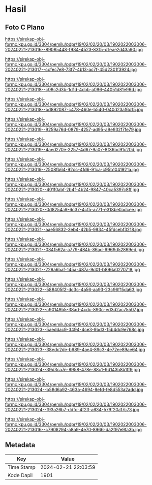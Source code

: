 # Hasil

## Foto C Plano

https://sirekap-obj-formc.kpu.go.id/3304/pemilu/pdpr/19/02/02/20/03/1902022003006-20240221-213016--89085448-f934-4523-8315-d1eae2d43a90.jpg

https://sirekap-obj-formc.kpu.go.id/3304/pemilu/pdpr/19/02/02/20/03/1902022003006-20240221-213017--ccfec7e8-73f7-4b13-ac7f-45d2301f3924.jpg

https://sirekap-obj-formc.kpu.go.id/3304/pemilu/pdpr/19/02/02/20/03/1902022003006-20240221-213018--c08c2d3b-1d1d-4cbb-a086-44051d81e96d.jpg

https://sirekap-obj-formc.kpu.go.id/3304/pemilu/pdpr/19/02/02/20/03/1902022003006-20240221-213018--bd892087-c478-460e-b540-040d23af6d15.jpg

https://sirekap-obj-formc.kpu.go.id/3304/pemilu/pdpr/19/02/02/20/03/1902022003006-20240221-213019--9259a76d-0879-4257-ad95-a9e932f7fe79.jpg

https://sirekap-obj-formc.kpu.go.id/3304/pemilu/pdpr/19/02/02/20/03/1902022003006-20240221-213019--4aed270e-2257-4d67-9a07-8f36bc91c20d.jpg

https://sirekap-obj-formc.kpu.go.id/3304/pemilu/pdpr/19/02/02/20/03/1902022003006-20240221-213019--2508fb64-92cc-4fd6-91ca-c95b1041921a.jpg

https://sirekap-obj-formc.kpu.go.id/3304/pemilu/pdpr/19/02/02/20/03/1902022003006-20240221-213020--401f0abf-2b4f-4b24-9847-40ca5397c8ff.jpg

https://sirekap-obj-formc.kpu.go.id/3304/pemilu/pdpr/19/02/02/20/03/1902022003006-20240221-213020--0d8254a9-6c37-4cf5-a771-e318be0adcee.jpg

https://sirekap-obj-formc.kpu.go.id/3304/pemilu/pdpr/19/02/02/20/03/1902022003006-20240221-213021--aae56832-3eb4-42b5-9834-45fdcebf3218.jpg

https://sirekap-obj-formc.kpu.go.id/3304/pemilu/pdpr/19/02/02/20/03/1902022003006-20240221-213021--084f562a-a779-484b-86ad-6969d52869ed.jpg

https://sirekap-obj-formc.kpu.go.id/3304/pemilu/pdpr/19/02/02/20/03/1902022003006-20240221-213021--229a6baf-145a-487a-9d01-b896a0270718.jpg

https://sirekap-obj-formc.kpu.go.id/3304/pemilu/pdpr/19/02/02/20/03/1902022003006-20240221-213022--588405f2-dc3c-4a56-aa93-23c96f15da63.jpg

https://sirekap-obj-formc.kpu.go.id/3304/pemilu/pdpr/19/02/02/20/03/1902022003006-20240221-213022--c90149b5-38ad-4cdc-890c-ed3d2ac75507.jpg

https://sirekap-obj-formc.kpu.go.id/3304/pemilu/pdpr/19/02/02/20/03/1902022003006-20240221-213023--5aeddac9-3494-4ce3-9bd3-15b4dc9e768c.jpg

https://sirekap-obj-formc.kpu.go.id/3304/pemilu/pdpr/19/02/02/20/03/1902022003006-20240221-213023--38edc2de-b689-4ae4-89c3-4e72ee89ae64.jpg

https://sirekap-obj-formc.kpu.go.id/3304/pemilu/pdpr/19/02/02/20/03/1902022003006-20240221-213024--39d3ca7e-8958-478e-88c1-9d143b8b1ff9.jpg

https://sirekap-obj-formc.kpu.go.id/3304/pemilu/pdpr/19/02/02/20/03/1902022003006-20240221-213024--b58d6a92-463a-4694-8efd-fe8d553a2add.jpg

https://sirekap-obj-formc.kpu.go.id/3304/pemilu/pdpr/19/02/02/20/03/1902022003006-20240221-213024--f93a26b7-ddfd-4f23-a634-579f20a17c73.jpg

https://sirekap-obj-formc.kpu.go.id/3304/pemilu/pdpr/19/02/02/20/03/1902022003006-20240221-213016--c7908294-a8a9-4e70-8966-da2f97e9fa3b.jpg


## Metadata

| Key        | Value               |
| ---------- | ------------------- |
| Time Stamp | 2024-02-21 22:03:59 |
| Kode Dapil | 1901                |



